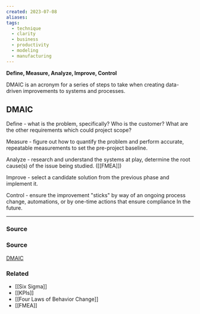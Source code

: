 ```yaml
---
created: 2023-07-08
aliases: 
tags:
  - technique
  - clarity
  - business
  - productivity
  - modeling
  - manufacturing
---
```

**Define, Measure, Analyze, Improve, Control**

DMAIC is an acronym for a series of steps to take when creating data-driven improvements to systems and processes.

## DMAIC

Define - what is the problem, specifically? Who is the customer? What are the other requirements which could project scope?

Measure - figure out how to quantify the problem and perform accurate, repeatable measurements to set the pre-project baseline.

Analyze - research and understand the systems at play, determine the root cause(s) of the issue being studied. ([[FMEA]])

Improve - select a candidate solution from the previous phase and implement it.

Control - ensure the improvement "sticks" by way of an ongoing process change, automations, or by one-time actions that ensure compliance In the future.

---

### Source

### Source

[DMAIC](https://en.m.wikipedia.org/wiki/DMAIC)

### Related
- [[Six Sigma]] 
- [[KPIs]] 
- [[Four Laws of Behavior Change]] 
- [[FMEA]]